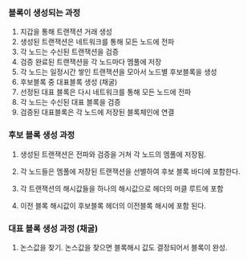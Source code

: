 ### 블록이 생성되는 과정

1. 지갑을 통해 트랜잭션 거래 생성
2. 생성된 트랜잭션은 네트워크를 통해 모든 노드에 전파
3. 각 노드는 수신된 트랜잭션을 검증
4. 검증 완료된 트랜잭션을 각 노드마다 멤풀에 저장
5. 각 노드는 일정시간 쌓인 트랜잭션을 모아서 노드별 후보블록을 생성
6. 후보블록 중 대표블록 생성 (채굴)
7. 선정된 대표 블록은 다시 네트워크를 통해 모든 노드에 전파
8. 각 노드는 수신된 대표 블록을 검증
9. 검증된 대표블록은 각 노드에 저장된 블록체인에 연결

### 후보 블록 생성 과정

1. 생성된 트랜잭션은 전파와 검증을 거쳐 각 노드의 멤풀에 저장됨.

2. 각 노드들은 멤풀에 저장된 트랜잭션을 선별하여 후보 블록 바디에 포함한다.

3. 각 트랜잭션의 해시값들을 하나의 해시값으로 헤더의 머클 루트에 포함

4. 이전 블록 해시값이 후보블록 헤더의 이전블록 해시에 포함 된다.

### 대표 블록 생성 과정 (채굴)
1. 논스값을 찾기. 논스값을 찾으면 블록해시 값도 결정되어서 블록이 완성.